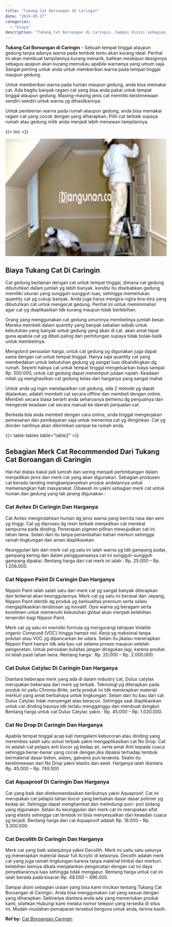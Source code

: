 ```yaml
---
title: "Tukang Cat Boroangan di Caringin"
date: "2024-05-27"
categories: 
  - "biaya"
description: "Tukang Cat Boroangan di Caringin. Sampai disini sebagian uraian yang bisa kami rincikan tentang Tukang Cat Boroangan di Caringin. Anda bisa menggunakan cat y..."
---
```


**Tukang Cat Boroangan di Caringin** – Sebuah tempat tinggal ataupun gedung tanpa adanya warna pada tembok tentu akan kurang ideal. Perihal ini akan membuat tampilannya kurang menarik, bahkan meskipun designnya sebagus apapun akan kurang memukau apabila warnanya yang umum saja. Sangat penting untuk anda untuk memberikan warna pada tempat tinggal maupun gedung.

Untuk memberikan warna pada hunian maupun gedung, anda bisa memakai cat. Ada begitu banyak ragam cat yang bisa anda pakai untuk tempat tinggal ataupun gedung. Masing-masing jenis cat memiliki keistimewaan sendiri-sendiri untuk warna yg dihasilkannya.

Untuk pemberian warna pada rumah ataupun gedung, anda bisa memakai ragam cat yang cocok dengan yang diharapkan. Pilih cat terbaik supaya rumah atau gedung milik anda menjadi lebih menawan tampilannya.

{{< toc >}}

![Tukang Cat Boroangan di Caringin](/images/jasa-cat-murah29.png)

## Biaya Tukang Cat Di Caringin

Cat gedung berlainan dengan cat untuk tempat tinggal, dimana cat gedung dibutuhkan dalam jumlah yg lebih banyak. kondisi itu disebabkan gedung memiliki ukuran yang sungguh-sungguh luas, sehingga memerlukan quantity cat yg cukup banyak. Anda juga harus mengira-ngira kira-kira yang dibutuhkan cat untuk mengecat gedung. Perihal ini untuk meminimalisir agar cat yg diaplikasikan tdk kurang maupun tidak berlebihan.

Orang yang menggunakan cat gedung umumnya membelinya jumlah besar. Mereka membeli dalam quantity yang banyak sekalian sebab untuk kebutuhan yang banyak untuk gedung yang akan di cat. akan amat tepat guna apabila cat yg dibeli paling dari perhitungan supaya tidak bolak-balik untuk membelinya.

Mengobrol persoalan harga, untuk cat gedung yg digunakan juga dapat sama dengan cat untuk tempat tinggal. Hanya saja quantity cat yang membedakan untuk kebutuhan gedung yg sangat luas dibandingkan dg rumah. Seperti halnya cat untuk tempat tinggal mengeluarkan biaya sampai Rp. 500.000, untuk cat gedung dapat menempuh jutaan rupiah. Keadaan inilah yg menghasilkan cat gedung kelas dari harganya yang sangat mahal.

Untuk anda yg ingin mendapatkan cat gedung, ada 2 metode yg dapat dijalankan, adalah membeli cat secara offline dan membeli dengan online. Membeli secara biasa berarti anda seharusnya bertemu dg penjualnya dan mengecek keadaan cat secara manual ke daerah penjualan cat.

Berbeda bila anda membeli dengan cara online, anda tinggal mengerjakan pemesanan dan pembayaran saja untuk menerima cat yg diinginkan. Cat yg diorder nantinya akan dikirimkan sampai ke rumah anda.

{{< table-tables table="table2" >}}

## Sebagian Merk Cat Recommended Dari Tukang Cat Boroangan di Caringin

Hal-hal diatas bakal jadi lumrah dan sering menjadi pertimbangan dalam menjadikan jenis dan merk cat yang akan digunakan. Sebagian produsen cat beradu tanding mengkampanyekan produk andalannya untuk memenangkan hati masyarakat. Dibawah ini yakni sebagian merk cat untuk hunian dan gedung yang tak jarang digunakan :

### Cat Avitex Di Caringin Dan Harganya

Cat Avitex mengindahkan hunian dg jenis warna yang bercita rasa dan seni yg tinggi. Cat yg diproses dg resin terbaik menjadikan cat merekat sempurna pada dinding. Penerapan pigmen pilihan mewujudkan cat ini tahan lama. Selain dari itu tanpa penambahan bahan merkuri sehingga ramah lingkungan dan aman diaplikasikan.

Keunggulan lain dari merk cat yg satu ini ialah warna yg tdk gampang pudar, gampang kering dan dalam pengguanaanya cat ini sungguh-sungguh gampang dipakai. Rentang harga dari cat merk ini ialah : Rp. 25.000 – Rp. 1.206.000.

### Cat Nippon Paint Di Caringin Dan Harganya

Nippon Paint ialah salah satu dari merk cat yg sangat banyak diterapkan dan terkenal akan keunggulannya. Merk cat yg satu ini berasal dari Jepang, Nippon Paint identik dg produk yg berkualitas premium serta selalu mengaplikasikan terobosan yg inovatif. Opsi warna yg beragam serta komitmen untuk memenuhi kebutuhan global akan menjadi kelebihan tersendiri bagi Nippon Paint.

Merk cat yg satu ini memiliki formula yg mengurangi tahapan Volatile organic Compund (VOC) hingga hampir nol. Kerja yg maksimal tanpa polutan atau VOC yg dipancarkan ke udara. Selain itu jikalau menerapkan Nippon Paint hampir tdk ada bau cat selama proses maupun setelah pengecetan. Untuk persoalan kulaitas jangan diragukan lagi, karena produk ini telah pasti tahan lama. Rentang harga : Rp. 20.000 – Rp. 2.000.000.

### Cat Dulux Catylac Di Caringin Dan Harganya

Diantara beberapa merk yang ada di dalam industry cat, Dulux catylax merupakan beberapa dari merk yg terbaik. Teknologi yg diterapkan pada produk ini yaitu Chroma-Brite, serta produk ini tdk menerapkan material merkuri yang amat berbahaya untuk lingkungan. Selain dari itu bau dari cat Dulux Catylac tidak menyengat atau beracun. Sehingga saat diaplikasikan untuk cat dinding baunya tdk terlalu mengganggu dan membuat dongkol. Bentang harga untuk cat Dulux Catylac yakni : Rp. 45.000 – Rp. 1.020.000.

### Cat No Drop Di Caringin Dan Harganya

Apabila tempat tinggal acap kali mengalami kebocoran atau dinding yang merembes salah satu solusi terbaik yakni mengaplikasikan cat No Drop. Cat ini adalah cat pelapis anti bocor yg kedap air, serta amat Anti kepada cuaca sehingga benar-benar yang cocok dengan jika dipakai terhadap tembok bermaterial dasar beton, asbes, galvanis pun terakota. Sealin itu keistimewaan dari No Drop yakni elastis dan awet. Harganya ialah diantara Rp. 45.000 – Rp. 749.500

### Cat Aquaproof Di Caringin Dan Harganya

Cat yang baik dan direkomendasikan berikutnya yakni Aquaproof. Cat ini merupakan cat pelapis tahan bocor yang berbahan dasar dasar polimer yg kedap air. Sehingga dapat menghambat dan melindungi pori- pori bidang yang digunakan. Selain itu keunggulan dari merk cat ini merupakan sifat yang elastis sehingga cat tembok ini bisa menyesuaikan dari keaadan cuaca yg terjadi. Bentang harga dari cat Aquaproof adalah Rp. 18.000 – Rp. 3.300.000.

### Cat Decolith Di Caringin Dan Harganya

Merk cat yang baik selanjutnya yakni Decolith. Merk ini yaitu satu satunya yg menerapkan material dasar full Acrylic di kelasnya. Decolih adalah merk cat yang juga ramah lingkungan karena tanpa material timbal dan merkuri. kelebihan lainnya dikala menjalankan pengecatan dengan cat ini daya penyebarannya luas sehingga tidak mengapur. Rentang harga untuk cat ini ialah berada pada kisaran Rp. 48.000 – 496.000.

Sampai disini sebagian uraian yang bisa kami rincikan tentang Tukang Cat Boroangan di Caringin. Anda bisa menggunakan cat yang sesuai dengan yang diharapkan. Sekiranya diantara anda ada yang memerlukan produk kami, silahkan Hubungi kami melalui nomor telepon yang tersedia di situs ini. Mudah-mudahan pemaparan tersebut berguna untuk anda, terima kasih.

**Ref by:** [Cat Boroangan Caringin](https://id.wikipedia.org/wiki/Cat)
